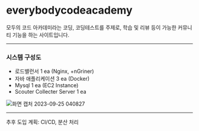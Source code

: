 # everybodycodeacademy
모두의 코드 아카데미라는 코딩, 코딩테스트를 주제로, 학습 및 리뷰 등이 가능한 커뮤니티 기능을 하는 사이트입니다.

***

### 시스템 구성도
- 로드밸런서 1 ea (Nginx, +nGriner)
- 자바 애플리케이션 3 ea (Docker)
- Mysql 1 ea (EC2 Instance)
- Scouter Collecter Server 1 ea


![화면 캡처 2023-09-25 040827](https://github.com/f-lab-edu/everybodycodeacademy/assets/56420135/032bc6d3-6499-49e9-8944-058f83d25f4f)

*** 
추후 도입 계획: CI/CD, 분산 처리
